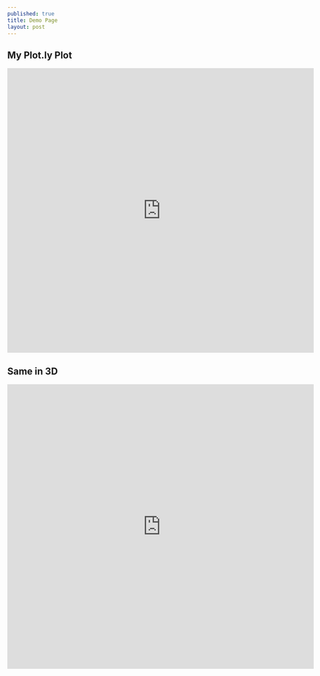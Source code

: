 ```yaml
---
published: true
title: Demo Page
layout: post
---
```

## My Plot.ly Plot

<iframe width="700" height="650" frameborder="0" scrolling="no" src="https://plot.ly/~maegul/138.embed"></iframe>


## Same in 3D

<iframe width="700" height="650" frameborder="0" scrolling="no" src="https://plot.ly/~maegul/140.embed"></iframe>